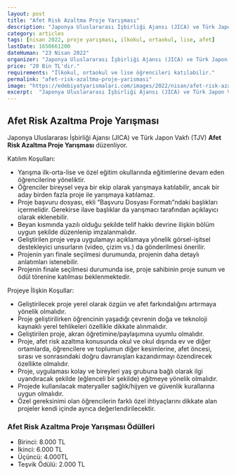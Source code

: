 ```yaml
---
layout: post
title: "Afet Risk Azaltma Proje Yarışması"
description: "Japonya Uluslararası İşbirliği Ajansı (JICA) ve Türk Japon Vakfı (TJV) 'Afet Risk Azaltma Proje Yarışması' düzenliyor."
category: articles
tags: [nisan 2022, proje yarışması, ilkokul, ortaokul, lise, afet]
lastDate: 1650661200
dateHuman: "23 Nisan 2022"
organizer: "Japonya Uluslararası İşbirliği Ajansı (JICA) ve Türk Japon Vakfı (TJV)"
price: "20 Bin TL'dir."
requirements: "İlkokul, ortaokul ve lise öğrencileri katılabilir."
permalink: "afet-risk-azaltma-proje-yarismasi"
image: "https://edebiyatyarismalari.com/images/2022/nisan/afet-risk-azaltma-proje-yarismasi.jpg"
excerpt:  "Japonya Uluslararası İşbirliği Ajansı (JICA) ve Türk Japon Vakfı (TJV)  <strong> Afet Risk Azaltma Proje Yarışması </strong> düzenliyor."
---
```


## Afet Risk Azaltma Proje Yarışması
Japonya Uluslararası İşbirliği Ajansı (JICA) ve Türk Japon Vakfı (TJV) **Afet Risk Azaltma Proje Yarışması** düzenliyor.


Katılım Koşulları:
- Yarışma ilk-orta-lise ve özel eğitim okullarında eğitimlerine devam eden öğrencilerine yöneliktir.
- Öğrenciler bireysel veya bir ekip olarak yarışmaya katılabilir, ancak bir aday birden fazla proje ile yarışmaya katılamaz.
- Proje başvuru dosyası, ekli “Başvuru Dosyası Formatı”ndaki başlıkları içermelidir. Gerekirse ilave başlıklar da yarışmacı tarafından açıklayıcı olarak eklenebilir.
- Beyan kısmında yazılı olduğu şekilde telif hakkı devrine ilişkin bölüm uygun şekilde düzenlenip imzalanmalıdır.
- Geliştirilen proje veya uygulamayı açıklamaya yönelik görsel-işitsel destekleyici unsurların (video, çizim vs.) da gönderilmesi önerilir.
- Projenin yarı finale seçilmesi durumunda, projenin daha detaylı anlatımları istenebilir.
- Projenin finale seçilmesi durumunda ise, proje sahibinin proje sunum ve ödül törenine katılması beklenmektedir.

Projeye İlişkin Koşullar:
- Geliştirilecek proje yerel olarak özgün ve afet farkındalığını artırmaya yönelik olmalıdır.
- Proje geliştirilirken öğrencinin yaşadığı çevrenin doğa ve teknoloji kaynaklı yerel tehlikeleri özellikle dikkate alınmalıdır.
- Geliştirilen proje, akran öğretimine/paylaşımına uyumlu olmalıdır.
- Proje, afet risk azaltma konusunda okul ve okul dışında ev ve diğer ortamlarda, öğrencilere ve toplumun diğer kesimlerine, afet öncesi, sırası ve sonrasındaki doğru davranışları kazandırmayı özendirecek özellikte olmalıdır.
- Proje, uygulaması kolay ve bireyleri yaş grubuna bağlı olarak ilgi uyandıracak şekilde (eğlenceli bir şekilde) eğitmeye yönelik olmalıdır.
- Projede kullanılacak materyaller sağlık/hijyen ve güvenlik kurallarına uygun olmalıdır.
- Özel gereksinimi olan öğrencilerin farklı özel ihtiyaçlarını dikkate alan projeler kendi içinde ayrıca değerlendirilecektir.


### Afet Risk Azaltma Proje Yarışması Ödülleri
- Birinci: 8.000 TL
- İkinci: 6.000 TL
- Üçüncü: 4.000TL
- Teşvik Ödülü: 2.000 TL